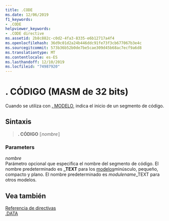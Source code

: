 ```yaml
---
title: .CODE
ms.date: 12/06/2019
f1_keywords:
- .CODE
helpviewer_keywords:
- .CODE directive
ms.assetid: 2b8c882c-c0d2-4fa3-8335-e6b12717a4f4
ms.openlocfilehash: 36d9c01d2a24b446ddc91fe73f3cb677067b3e4c
ms.sourcegitcommit: 573b36b52b0de7be5cae309d45b68ac7ecf9a6d8
ms.translationtype: MT
ms.contentlocale: es-ES
ms.lasthandoff: 12/10/2019
ms.locfileid: "74987920"
---
```

# <a name="code-32-bit-masm"></a>. CÓDIGO (MASM de 32 bits)

Cuando se utiliza con [. MODELO](../../assembler/masm/dot-model.md), indica el inicio de un segmento de código.

## <a name="syntax"></a>Sintaxis

> **. CÓDIGO** ⟦*nombre*⟧

### <a name="parameters"></a>Parameters

*nombre*\
Parámetro opcional que especifica el nombre del segmento de código. El nombre predeterminado es **_TEXT** para los [modelos](../../assembler/masm/dot-model.md)minúsculo, pequeño, compacto y plano. El nombre predeterminado es *modulename*_TEXT para otros modelos.

## <a name="see-also"></a>Vea también

[Referencia de directivas](../../assembler/masm/directives-reference.md)\
[.DATA](../../assembler/masm/dot-data.md)
